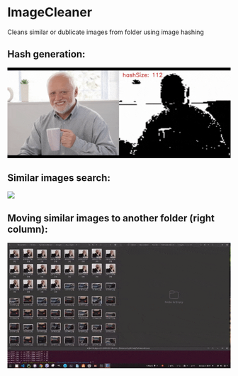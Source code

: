 # ImageCleaner
Cleans similar or dublicate images from folder using image hashing

## Hash generation:
![](assets/hashed_harold.gif)

## Similar images search:
![](assets/search_similar.gif)

## Moving similar images to another folder (right column):
![](assets/move_similar.gif)